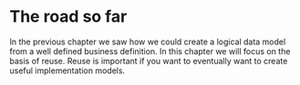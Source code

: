 # The road so far

In the previous chapter we saw how we could create a logical data model from a well defined business
definition. In this chapter we will focus on the basis of reuse. Reuse is important if you want to
eventually want to create useful implementation models.
